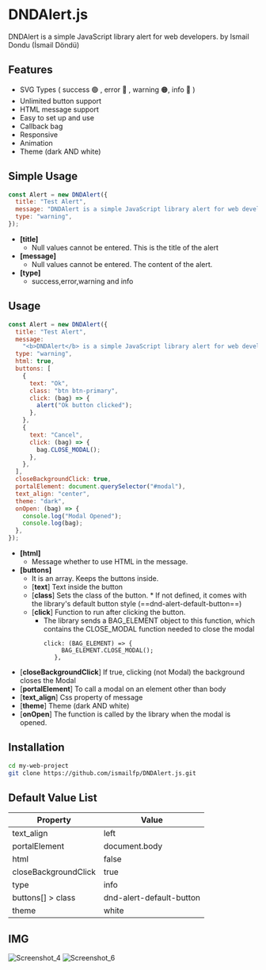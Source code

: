 # DNDAlert.js

DNDAlert is a simple JavaScript library alert for web developers.
by Ismail Dondu (İsmail Döndü)

## Features

- SVG Types ( success 🟢 , error 🔴 , warning 🟠, info 🔵 )
- Unlimited button support
- HTML message support
- Easy to set up and use
- Callback bag
- Responsive
- Animation
- Theme (dark AND white)

## Simple Usage

```javascript
const Alert = new DNDAlert({
  title: "Test Alert",
  message: "DNDAlert is a simple JavaScript library alert for web developers.",
  type: "warning",
});
```

- **[title]**
  - Null values ​​cannot be entered. This is the title of the alert
- **[message]**
  - Null values ​​cannot be entered. The content of the alert.
- **[type]**
  - success,error,warning and info

## Usage

```javascript
const Alert = new DNDAlert({
  title: "Test Alert",
  message:
    "<b>DNDAlert</b> is a simple JavaScript library alert for web developers.",
  type: "warning",
  html: true,
  buttons: [
    {
      text: "Ok",
      class: "btn btn-primary",
      click: (bag) => {
        alert("Ok button clicked");
      },
    },
    {
      text: "Cancel",
      click: (bag) => {
        bag.CLOSE_MODAL();
      },
    },
  ],
  closeBackgroundClick: true,
  portalElement: document.querySelector("#modal"),
  text_align: "center",
  theme: "dark",
  onOpen: (bag) => {
    console.log("Modal Opened");
    console.log(bag);
  },
});
```

- **[html]**
  - Message whether to use HTML in the message.
- **[buttons]**
  - It is an array. Keeps the buttons inside.
  - [**text**] Text inside the button
  - [**class**] Sets the class of the button. \* If not defined, it comes with the library's default button style (==dnd-alert-default-button==)
  - [**click**] Function to run after clicking the button.
    - The library sends a BAG_ELEMENT object to this function, which contains the CLOSE_MODAL function needed to close the modal
      ```
      click: (BAG_ELEMENT) => {
           BAG_ELEMENT.CLOSE_MODAL();
         },
      ```

* [**closeBackgroundClick**] If true, clicking (not Modal) the background closes the Modal
* [**portalElement**] To call a modal on an element other than body
* [**text_align**] Css property of message
* [**theme**] Theme (dark AND white)
* [**onOpen**] The function is called by the library when the modal is opened.

## Installation

```sh
cd my-web-project
git clone https://github.com/ismailfp/DNDAlert.js.git
```

## Default Value List

| Property             | Value                    |
| -------------------- | ------------------------ |
| text_align           | left                     |
| portalElement        | document.body            |
| html                 | false                    |
| closeBackgroundClick | true                     |
| type                 | info                     |
| buttons[] > class    | dnd-alert-default-button |
| theme                | white                    |

## IMG

![Screenshot_4](https://user-images.githubusercontent.com/49169815/202852747-a4c13be6-aa2c-46e7-949c-cb8be621b355.png)
![Screenshot_6](https://user-images.githubusercontent.com/49169815/202859207-81e1ab79-4109-4af0-87e8-56f2749ab34b.png)
